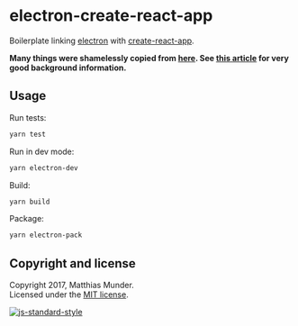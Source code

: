 # electron-create-react-app

Boilerplate linking [electron](http://electron.atom.io/) with [create-react-app](https://github.com/facebookincubator/create-react-app).

__Many things were shamelessly copied from
[here](https://github.com/kitze/react-electron-example). See [this article](https://medium.com/@kitze/%EF%B8%8F-from-react-to-an-electron-app-ready-for-production-a0468ecb1da3)
for very good background information.__

## Usage

Run tests:
```bash
yarn test
```

Run in dev mode:
```bash
yarn electron-dev
```

Build:
```bash
yarn build
```

Package:
```bash
yarn electron-pack
```

## Copyright and license

Copyright 2017, Matthias Munder.  
Licensed under the [MIT license](./LICENSE).

[![js-standard-style](https://cdn.rawgit.com/feross/standard/master/badge.svg)](https://github.com/feross/standard)
